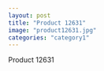 ```yaml
---
layout: post
title: "Product 12631"
image: "product12631.jpg"
categories: "category1"
---
```

Product 12631
